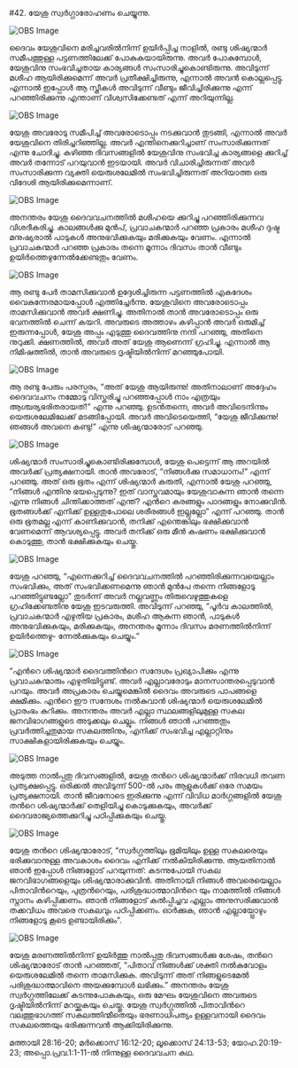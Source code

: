 #42. യേശു സ്വര്‍ഗ്ഗാരോഹണം ചെയ്യുന്നു.

![OBS Image](https://cdn.door43.org/obs/jpg/360px/obs-en-42-01.jpg)

ദൈവം യേശുവിനെ മരിച്ചവരില്‍നിന്ന് ഉയിര്‍പ്പിച്ച നാളില്‍, രണ്ടു ശിഷ്യന്മാര്‍ സമീപത്തുള്ള പട്ടണത്തിലേക്ക് പോകുകയായിരുന്നു. അവര്‍ പോകുമ്പോള്‍, യേശുവിനു സംഭവിച്ചതായ കാര്യങ്ങള്‍ സംസാരിച്ചുകൊണ്ടിരുന്നു. അവിടുന്ന് മശീഹ ആയിരിക്കുമെന്ന് അവര്‍ പ്രതീക്ഷിച്ചിരുന്നു, എന്നാല്‍ അവന്‍ കൊല്ലപ്പെട്ടു. എന്നാല്‍ ഇപ്പോള്‍ ആ സ്ത്രീകള്‍ അവിടുന്ന് വീണ്ടും ജീവിച്ചിരിക്കുന്നു എന്ന് പറഞ്ഞിരിക്കുന്നു എന്താണ് വിശ്വസിക്കേണ്ടത് എന്ന് അറിയുന്നില്ല.

![OBS Image](https://cdn.door43.org/obs/jpg/360px/obs-en-42-02.jpg)

യേശു അവരോടു സമീപിച്ച് അവരോടൊപ്പം നടക്കുവാന്‍ തുടങ്ങി, എന്നാല്‍ അവര്‍ യേശുവിനെ തിരിച്ചറിഞ്ഞില്ല. അവര്‍ എന്തിനെക്കുറിച്ചാണ് സംസാരിക്കുന്നത് എന്നു ചോദിച്ചു. കഴിഞ്ഞ ദിവസങ്ങളില്‍ യേശുവിനു സംഭവിച്ച കാര്യങ്ങളെ ക്കുറിച്ച് അവര്‍ തന്നോട് പറയുവാന്‍ ഇടയായി. അവര്‍ വിചാരിച്ചിരുന്നത് അവര്‍ സംസാരിക്കുന്ന വ്യക്തി യെരുശലേമില്‍ സംഭവിച്ചിരുന്നത് അറിയാത്ത ഒരു വിദേശി ആയിരിക്കുമെന്നാണ്.

![OBS Image](https://cdn.door43.org/obs/jpg/360px/obs-en-42-03.jpg)

അനന്തരം യേശു ദൈവവചനത്തില്‍ മശീഹയെ ക്കുറിച്ചു പറഞ്ഞിരിക്കുന്നവ വിശദീകരിച്ചു. കാലങ്ങള്‍ക്കു മുന്‍പ്, പ്രവാചകന്മാര്‍ പറഞ്ഞ പ്രകാരം മശീഹ ദുഷ്ട മനുഷ്യരാല്‍ പാടുകള്‍ അനുഭവിക്കുകയും മരിക്കുകയും വേണം. എന്നാല്‍ പ്രവാചകന്മാര്‍ പറഞ്ഞ പ്രകാരം തന്നെ മൂന്നാം ദിവസം താന്‍ വീണ്ടും ഉയിര്‍ത്തെഴുന്നേല്‍ക്കേണ്ടതും വേണം.  

![OBS Image](https://cdn.door43.org/obs/jpg/360px/obs-en-42-04.jpg)

ആ രണ്ടു പേര്‍ താമസിക്കുവാന്‍ ഉദ്ദേശിച്ചിരുന്ന പട്ടണത്തില്‍ എകദേശം വൈകുന്നേരമായപ്പോള്‍ എത്തിച്ചേര്‍ന്നു. യേശുവിനെ അവരോടൊപ്പം താമസിക്കുവാന്‍ അവര്‍ ക്ഷണിച്ചു. അതിനാല്‍ താന്‍ അവരോടൊപ്പം ഒരു ഭവനത്തില്‍ ചെന്ന് കയറി. അവരുടെ അത്താഴം കഴിപ്പാന്‍ അവര്‍ ഒരുമിച്ച് ഇരുന്നപ്പോള്‍, യേശു അപ്പം എടുത്തു ദൈവത്തിനു നന്ദി പറഞ്ഞു, അതിനെ നുറുക്കി. ക്ഷണത്തില്‍, അവര്‍ അത് യേശു ആണെന്ന് ഗ്രഹിച്ചു. എന്നാല്‍ ആ നിമിഷത്തില്‍, താന്‍ അവരുടെ ദൃഷ്ടിയില്‍നിന്ന് മറഞ്ഞുപോയി.

![OBS Image](https://cdn.door43.org/obs/jpg/360px/obs-en-42-05.jpg)

ആ രണ്ടു പേരും പരസ്പരം, “അത് യേശു ആയിരുന്നു! അതിനാലാണ് അദ്ദേഹം ദൈവവചനം നമ്മോടു വിസ്തരിച്ചു പറഞ്ഞപ്പോള്‍ നാം എത്രയും ആശ്ചര്യഭരിതരായത്!” എന്നു പറഞ്ഞു. ഉടന്‍തന്നെ, അവര്‍ അവിടെനിന്നും യെരുശലേമിലേക്ക് മടങ്ങിപ്പോയി. അവര്‍ അവിടെയെത്തി, “യേശു ജീവിക്കുന്നു! ഞങ്ങള്‍ അവനെ കണ്ടു!” എന്നു ശിഷ്യന്മാരോട് പറഞ്ഞു. 

![OBS Image](https://cdn.door43.org/obs/jpg/360px/obs-en-42-06.jpg)

ശിഷ്യന്മാര്‍ സംസാരിച്ചുകൊണ്ടിരിക്കുമ്പോള്‍, യേശു പെട്ടെന്ന് ആ അറയില്‍ അവര്‍ക്ക് പ്രത്യക്ഷനായി. താന്‍ അവരോട്, “നിങ്ങള്‍ക്കു സമാധാനം!” എന്ന് പറഞ്ഞു. അത് ഒരു ഭൂതം എന്ന് ശിഷ്യന്മാര്‍ കരുതി, എന്നാല്‍ യേശു പറഞ്ഞു, “നിങ്ങള്‍ എന്തിനു ഭയപ്പെടുന്നു? ഇത് വാസ്തവമായും യേശുവാകുന്ന ഞാന്‍ തന്നെ എന്നു നിങ്ങള്‍ ചിന്തിക്കാത്തത് എന്ത്? എന്‍റെ കരങ്ങളും പാദങ്ങളും നോക്കുവിന്‍. ഭൂതങ്ങള്‍ക്ക് എനിക്ക് ഉള്ളതുപോലെ ശരീരങ്ങള്‍ ഇല്ലല്ലോ” എന്ന് പറഞ്ഞു. താന്‍ ഒരു ഭൂതമല്ല എന്ന് കാണിക്കുവാന്‍, തനിക്ക് എന്തെങ്കിലും ഭക്ഷിക്കുവാന്‍ വേണമെന്ന് ആവശ്യപ്പെട്ടു. അവര്‍ തനിക്ക് ഒരു മീന്‍ കഷണം ഭക്ഷിക്കുവാന്‍ കൊടുത്തു, താന്‍ ഭക്ഷിക്കുകയും ചെയ്തു.

![OBS Image](https://cdn.door43.org/obs/jpg/360px/obs-en-42-07.jpg)

യേശു പറഞ്ഞു, “എന്നെക്കുറിച്ച് ദൈവവചനത്തില്‍ പറഞ്ഞിരിക്കുന്നവയെല്ലാം സംഭവിക്കും, അത് സംഭവിക്കണമെന്നു ഞാന്‍ മുന്‍പേ തന്നെ നിങ്ങളോടു പറഞ്ഞിട്ടുണ്ടല്ലോ” തുടര്‍ന്ന് അവര്‍ നല്ലവണ്ണം തിരുവെഴുത്തുകളെ ഗ്രഹിക്കേണ്ടതിനു യേശു ഇടവരുത്തി. അവിടുന്ന് പറഞ്ഞു, “പൂര്‍വ കാലത്തില്‍, പ്രവാചകന്മാര്‍ എഴുതിയ പ്രകാരം, മശീഹ ആകുന്ന ഞാന്‍, പാടുകള്‍ അനുഭവിക്കുകയും, മരിക്കുകയും, അനന്തരം മൂന്നാം ദിവസം മരണത്തില്‍നിന്ന് ഉയിര്‍ത്തെഴു- ന്നേല്‍ക്കുകയും ചെയ്യും.”  

![OBS Image](https://cdn.door43.org/obs/jpg/360px/obs-en-42-08.jpg)

“എന്‍റെ ശിഷ്യന്മാര്‍ ദൈവത്തിന്‍റെ  സന്ദേശം പ്രഖ്യാപിക്കും എന്നു പ്രവാചകന്മാരും എഴുതിയിട്ടുണ്ട്. അവര്‍ എല്ലാവരോടും മാനസാന്തരപ്പെടുവാന്‍ പറയും. അവര്‍ അപ്രകാരം ചെയ്യുമെങ്കില്‍ ദൈവം അവരുടെ പാപങ്ങളെ ക്ഷമിക്കും. എന്‍റെ ഈ സന്ദേശം നല്‍കുവാന്‍ ശിഷ്യന്മാര്‍ യെരുശലേമില്‍ പ്രാരംഭം കുറിക്കും. അനന്തരം അവര്‍ എല്ലാ സ്ഥലങ്ങളിലുമുള്ള സകല ജനവിഭാഗങ്ങളുടെ അടുക്കലും ചെല്ലും. നിങ്ങള്‍ ഞാന്‍ പറഞ്ഞതും പ്രവര്‍ത്തിച്ചതുമായ സകലത്തിനും, എനിക്ക് സംഭവിച്ച  എല്ലാറ്റിനും സാക്ഷികളായിരിക്കുകയും ചെയ്യും.

![OBS Image](https://cdn.door43.org/obs/jpg/360px/obs-en-42-09.jpg)

അടുത്ത നാല്‍പ്പതു ദിവസങ്ങളില്‍, യേശു തന്‍റെ ശിഷ്യന്മാര്‍ക്ക് നിരവധി തവണ പ്രത്യക്ഷപ്പെട്ടു. ഒരിക്കല്‍ അവിടുന്ന് 500-ല്‍ പരം ആളുകള്‍ക്ക് ഒരേ സമയം പ്രത്യക്ഷനായി. താന്‍ ജീവനോടെ ഇരിക്കുന്നു എന്ന് വിവിധ മാര്‍ഗ്ഗങ്ങളില്‍ യേശു തന്‍റെ ശിഷ്യന്മാര്‍ക്ക് തെളിയിച്ചു കൊടുക്കുകയും, അവര്‍ക്ക് ദൈവരാജ്യത്തെക്കുറിച്ചു പഠിപ്പിക്കുകയും ചെയ്തു.

![OBS Image](https://cdn.door43.org/obs/jpg/360px/obs-en-42-10.jpg)

യേശു തന്‍റെ ശിഷ്യന്മാരോട്, “സ്വര്‍ഗ്ഗത്തിലും ഭൂമിയിലും ഉള്ള സകലരെയും ഭരിക്കുവാനുള്ള അവകാശം ദൈവം എനിക്ക് നല്‍കിയിരിക്കുന്നു. ആയതിനാല്‍ ഞാന്‍ ഇപ്പോള്‍ നിങ്ങളോട് പറയുന്നത്: കടന്നുപോയി സകല ജനവിഭാഗങ്ങളെയും ശിഷ്യന്മാരാക്കുവിന്‍. അതിനായി നിങ്ങള്‍ അവരെയെല്ലാം പിതാവിന്‍റെയും, പുത്രന്‍റെയും, പരിശുദ്ധാത്മാവിന്‍റെ യും നാമത്തില്‍ നിങ്ങള്‍ സ്നാനം കഴിപ്പിക്കണം. ഞാന്‍ നിങ്ങളോട് കല്‍പ്പിച്ചവ എല്ലാം അനുസരിക്കുവാന്‍ തക്കവിധം അവരെ സകലവും പഠിപ്പിക്കണം. ഓര്‍ക്കുക, ഞാന്‍ എല്ലായ്പ്പോഴും നിങ്ങളോടു കൂടെ ഉണ്ടായിരിക്കും”. 

![OBS Image](https://cdn.door43.org/obs/jpg/360px/obs-en-42-11.jpg)

യേശു മരണത്തില്‍നിന്ന് ഉയിര്‍ത്തു നാല്‍പ്പതു ദിവസങ്ങള്‍ക്കു ശേഷം, തന്‍റെ ശിഷ്യന്മാരോട് താന്‍ പറഞ്ഞത്, “പിതാവ് നിങ്ങള്‍ക്ക് ശക്തി നല്‍കുവോളം യെരുശലേമില്‍ തന്നെ താമസിക്കുക. അവിടുന്ന് അത് നിങ്ങളുടെമേല്‍ പരിശുദ്ധാത്മാവിനെ അയക്കുമ്പോള്‍ ലഭിക്കും.” അനന്തരം യേശു സ്വര്‍ഗ്ഗത്തിലേക്ക് കടന്നുപോകുകയും, ഒരു മേഘം യേശുവിനെ അവരുടെ ദൃഷ്ടിയില്‍നിന്ന് മറയ്ക്കുകയും ചെയ്തു. യേശു സ്വര്‍ഗ്ഗത്തില്‍ പിതാവിന്‍റെ വലത്തുഭാഗത്ത് സകലത്തിന്മീതെയും ഭരണാധിപത്യം ഉള്ളവനായി ദൈവം സകലത്തെയും ഭരിക്കുന്നവന്‍ ആക്കിയിരിക്കുന്നു.

മത്തായി 28:16-20; മര്‍ക്കൊസ് 16:12-20; ലൂക്കൊസ് 
24:13-53; യോഹ.20:19-23; അപ്പൊ.പ്രവ.1:1-11-ല്‍ നിന്നുള്ള ദൈവവചന കഥ.



